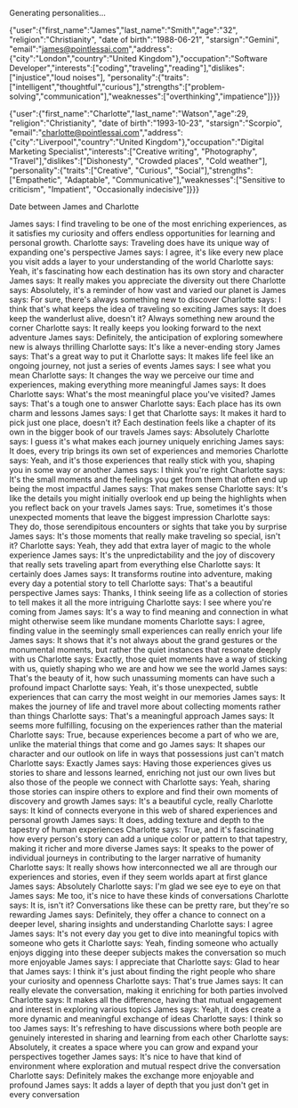 Generating personalities...

{"user":{"first_name":"James","last_name":"Smith","age":"32", "religion":"Christianity", "date of birth":"1988-06-21", "starsign":"Gemini", "email":"james@pointlessai.com","address":{"city":"London","country":"United Kingdom"},"occupation":"Software Developer","interests":["coding","traveling","reading"],"dislikes":["injustice","loud noises"], "personality":{"traits":["intelligent","thoughtful","curious"],"strengths":["problem-solving","communication"],"weaknesses":["overthinking","impatience"]}}}

{"user":{"first_name":"Charlotte","last_name":"Watson","age":29, "religion":"Christianity", "date of birth":"1993-10-23", "starsign":"Scorpio", "email":"charlotte@pointlessai.com","address":{"city":"Liverpool","country":"United Kingdom"},"occupation":"Digital Marketing Specialist","interests":["Creative writing", "Photography", "Travel"],"dislikes":["Dishonesty", "Crowded places", "Cold weather"], "personality":{"traits":["Creative", "Curious", "Social"],"strengths":["Empathetic", "Adaptable", "Communicative"],"weaknesses":["Sensitive to criticism", "Impatient", "Occasionally indecisive"]}}}

Date between James and Charlotte

James says: I find traveling to be one of the most enriching experiences, as it satisfies my curiosity and offers endless opportunities for learning and personal growth.
Charlotte says: Traveling does have its unique way of expanding one's perspective
James says: I agree, it's like every new place you visit adds a layer to your understanding of the world
Charlotte says: Yeah, it's fascinating how each destination has its own story and character
James says: It really makes you appreciate the diversity out there
Charlotte says: Absolutely, it's a reminder of how vast and varied our planet is
James says: For sure, there's always something new to discover
Charlotte says: I think that's what keeps the idea of traveling so exciting
James says: It does keep the wanderlust alive, doesn't it? Always something new around the corner
Charlotte says: It really keeps you looking forward to the next adventure
James says: Definitely, the anticipation of exploring somewhere new is always thrilling
Charlotte says: It's like a never-ending story
James says: That's a great way to put it
Charlotte says: It makes life feel like an ongoing journey, not just a series of events
James says: I see what you mean
Charlotte says: It changes the way we perceive our time and experiences, making everything more meaningful
James says: It does
Charlotte says: What's the most meaningful place you've visited?
James says: That's a tough one to answer
Charlotte says: Each place has its own charm and lessons
James says: I get that
Charlotte says: It makes it hard to pick just one place, doesn't it? Each destination feels like a chapter of its own in the bigger book of our travels
James says: Absolutely
Charlotte says: I guess it's what makes each journey uniquely enriching
James says: It does, every trip brings its own set of experiences and memories
Charlotte says: Yeah, and it's those experiences that really stick with you, shaping you in some way or another
James says: I think you're right
Charlotte says: It's the small moments and the feelings you get from them that often end up being the most impactful
James says: That makes sense
Charlotte says: It's like the details you might initially overlook end up being the highlights when you reflect back on your travels
James says: True, sometimes it's those unexpected moments that leave the biggest impression
Charlotte says: They do, those serendipitous encounters or sights that take you by surprise
James says: It's those moments that really make traveling so special, isn't it?
Charlotte says: Yeah, they add that extra layer of magic to the whole experience
James says: It's the unpredictability and the joy of discovery that really sets traveling apart from everything else
Charlotte says: It certainly does
James says: It transforms routine into adventure, making every day a potential story to tell
Charlotte says: That's a beautiful perspective
James says: Thanks, I think seeing life as a collection of stories to tell makes it all the more intriguing
Charlotte says: I see where you're coming from
James says: It's a way to find meaning and connection in what might otherwise seem like mundane moments
Charlotte says: I agree, finding value in the seemingly small experiences can really enrich your life
James says: It shows that it's not always about the grand gestures or the monumental moments, but rather the quiet instances that resonate deeply with us
Charlotte says: Exactly, those quiet moments have a way of sticking with us, quietly shaping who we are and how we see the world
James says: That's the beauty of it, how such unassuming moments can have such a profound impact
Charlotte says: Yeah, it's those unexpected, subtle experiences that can carry the most weight in our memories
James says: It makes the journey of life and travel more about collecting moments rather than things
Charlotte says: That's a meaningful approach
James says: It seems more fulfilling, focusing on the experiences rather than the material
Charlotte says: True, because experiences become a part of who we are, unlike the material things that come and go
James says: It shapes our character and our outlook on life in ways that possessions just can't match
Charlotte says: Exactly
James says: Having those experiences gives us stories to share and lessons learned, enriching not just our own lives but also those of the people we connect with
Charlotte says: Yeah, sharing those stories can inspire others to explore and find their own moments of discovery and growth
James says: It's a beautiful cycle, really
Charlotte says: It kind of connects everyone in this web of shared experiences and personal growth
James says: It does, adding texture and depth to the tapestry of human experiences
Charlotte says: True, and it's fascinating how every person's story can add a unique color or pattern to that tapestry, making it richer and more diverse
James says: It speaks to the power of individual journeys in contributing to the larger narrative of humanity
Charlotte says: It really shows how interconnected we all are through our experiences and stories, even if they seem worlds apart at first glance
James says: Absolutely
Charlotte says: I'm glad we see eye to eye on that
James says: Me too, it's nice to have these kinds of conversations
Charlotte says: It is, isn't it? Conversations like these can be pretty rare, but they're so rewarding
James says: Definitely, they offer a chance to connect on a deeper level, sharing insights and understanding
Charlotte says: I agree
James says: It's not every day you get to dive into meaningful topics with someone who gets it
Charlotte says: Yeah, finding someone who actually enjoys digging into these deeper subjects makes the conversation so much more enjoyable
James says: I appreciate that
Charlotte says: Glad to hear that
James says: I think it's just about finding the right people who share your curiosity and openness
Charlotte says: That's true
James says: It can really elevate the conversation, making it enriching for both parties involved
Charlotte says: It makes all the difference, having that mutual engagement and interest in exploring various topics
James says: Yeah, it does create a more dynamic and meaningful exchange of ideas
Charlotte says: I think so too
James says: It's refreshing to have discussions where both people are genuinely interested in sharing and learning from each other
Charlotte says: Absolutely, it creates a space where you can grow and expand your perspectives together
James says: It's nice to have that kind of environment where exploration and mutual respect drive the conversation
Charlotte says: Definitely makes the exchange more enjoyable and profound
James says: It adds a layer of depth that you just don't get in every conversation
